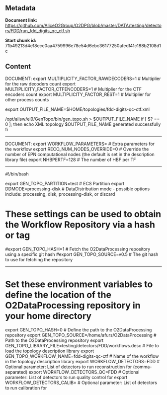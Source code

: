 ## Metadata

**Document link:** https://github.com/AliceO2Group/O2DPG/blob/master/DATA/testing/detectors/FDD/run_fdd_digits_qc_ctf.sh

**Start chunk id:** 71b49213d4e18ecc0aa4759996e78e54d6ebc36177250afedf41c188b2108d1c

## Content

DOCUMENT:
    export MULTIPLICITY_FACTOR_RAWDECODERS=1                            # Multiplier for the raw decoders count
export MULTIPLICITY_FACTOR_CTFENCODERS=1                             # Multiplier for the CTF encoders count
export MULTIPLICITY_FACTOR_REST=1                                    # Multiplier for other process counts

export OUTPUT_FILE_NAME=$HOME/topologies/fdd-digits-qc-ctf.xml

/opt/alisw/el9/GenTopo/bin/gen_topo.sh > $OUTPUT_FILE_NAME
if [ $? == 0 ]; then
  echo XML topology $OUTPUT_FILE_NAME generated successfully
fi

---

DOCUMENT:
    export WORKFLOW_PARAMETERS=                                         # Extra parameters for the workflow
export RECO_NUM_NODES_OVERRIDE=0                                     # Override the number of EPN computational nodes (the default is set in the description library file)
export NHBPERTF=128                                                  # The number of HBF per TF

---

#!/bin/bash

export GEN_TOPO_PARTITION=test                                       # ECS Partition
export DDMODE=processing-disk                                             # DataDistribution mode - possible options include: processing, disk, processing-disk, or discard

# These settings can be used to obtain the Workflow Repository via a hash or tag
#export GEN_TOPO_HASH=1                                              # Fetch the O2DataProcessing repository using a specific git hash
#export GEN_TOPO_SOURCE=v0.5                                         # The git hash to use for fetching the repository

---

# Set these environment variables to define the location of the O2DataProcessing repository in your home directory
export GEN_TOPO_HASH=0                                               # Define the path to the O2DataProcessing repository
export GEN_TOPO_SOURCE=/home/afurs/O2DataProcessing                  # Path to the O2DataProcessing repository
export GEN_TOPO_LIBRARY_FILE=testing/detectors/FDD/workflows.desc    # File to load the topology description library
export GEN_TOPO_WORKFLOW_NAME=fdd-digits-qc-ctf                # Name of the workflow in the topology description library
export WORKFLOW_DETECTORS=FDD                                        # Optional parameter: List of detectors to run reconstruction for (comma-separated)
export WORKFLOW_DETECTORS_QC=FDD                                     # Optional parameter: List of detectors to run quality control for
export WORKFLOW_DETECTORS_CALIB=                                     # Optional parameter: List of detectors to run calibration for